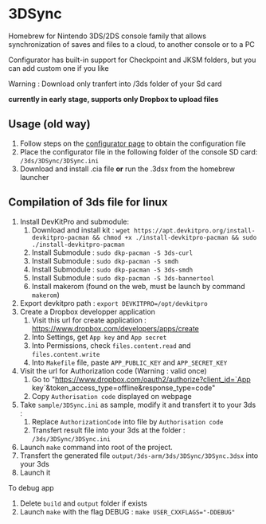 # 3DSync

Homebrew for Nintendo 3DS/2DS console family that allows synchronization of saves and files to a cloud, to another console or to a PC

Configurator has built-in support for Checkpoint and JKSM folders, but you can add custom one if you like

Warning : Download only tranfert into /3ds folder of your Sd card

**currently in early stage, supports only Dropbox to upload files**



## Usage (old way)

1. Follow steps on the [configurator page](https://kyraminol.github.io/3DSync/) to obtain the configuration file
2. Place the configurator file in the following folder of the console SD card: `/3ds/3DSync/3DSync.ini`
3. Download and install .cia file **or** run the .3dsx from the homebrew launcher

## Compilation of 3ds file for linux

1. Install DevKitPro and submodule: 
   1. Download and install kit : `wget https://apt.devkitpro.org/install-devkitpro-pacman && chmod +x ./install-devkitpro-pacman && sudo ./install-devkitpro-pacman`
   2. Install Submodule : `sudo dkp-pacman -S 3ds-curl`
   3. Install Submodule : `sudo dkp-pacman -S smdh`
   4. Install Submodule : `sudo dkp-pacman -S 3ds-smdh`
   5. Install Submodule : `sudo dkp-pacman -S 3ds-bannertool`
   6. Install makerom (found on the web, must be launch by command `makerom`)
2. Export devkitpro path : `export DEVKITPRO=/opt/devkitpro`
3. Create a Dropbox developper application
   1. Visit this url for create application : https://www.dropbox.com/developers/apps/create
   2. Into Settings, get `App key` and `App secret`
   3. Into Permissions, check `files.content.read` and `files.content.write`
   4. Into `Makefile` file, paste `APP_PUBLIC_KEY` and `APP_SECRET_KEY`
4. Visit the url for Authorization code (Warning : valid once)
   1. Go to "https://www.dropbox.com/oauth2/authorize?client_id=`App key`&token_access_type=offline&response_type=code"
   2. Copy `Authorisation code` displayed on webpage
5. Take `sample/3DSync.ini` as sample, modify it and transfert it to your 3ds :
   1. Replace `AuthorizationCode` into file by `Authorisation code`
   2. Transfert result file into your 3ds at the folder : `/3ds/3DSync/3DSync.ini`
6. Launch `make` command into root of the project.
7. Transfert the generated file `output/3ds-arm/3ds/3DSync/3DSync.3dsx` into your 3ds
8. Launch it

To debug app

1. Delete `build` and `output` folder if exists
2. Launch `make` with the flag DEBUG : `make USER_CXXFLAGS="-DDEBUG"`